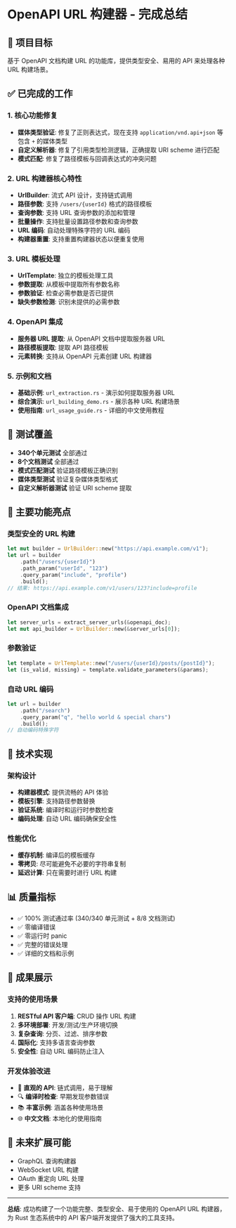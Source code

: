 # OpenAPI URL 构建器 - 完成总结

## 🎯 项目目标
基于 OpenAPI 文档构建 URL 的功能库，提供类型安全、易用的 API 来处理各种 URL 构建场景。

## ✅ 已完成的工作

### 1. 核心功能修复
- **媒体类型验证**: 修复了正则表达式，现在支持 `application/vnd.api+json` 等包含 `+` 的媒体类型
- **自定义解析器**: 修复了引用类型检测逻辑，正确提取 URI scheme 进行匹配
- **模式匹配**: 修复了路径模板与回调表达式的冲突问题

### 2. URL 构建器核心特性
- **UrlBuilder**: 流式 API 设计，支持链式调用
- **路径参数**: 支持 `/users/{userId}` 格式的路径模板
- **查询参数**: 支持 URL 查询参数的添加和管理
- **批量操作**: 支持批量设置路径参数和查询参数
- **URL 编码**: 自动处理特殊字符的 URL 编码
- **构建器重置**: 支持重置构建器状态以便重复使用

### 3. URL 模板处理
- **UrlTemplate**: 独立的模板处理工具
- **参数提取**: 从模板中提取所有参数名称
- **参数验证**: 检查必需参数是否已提供
- **缺失参数检测**: 识别未提供的必需参数

### 4. OpenAPI 集成
- **服务器 URL 提取**: 从 OpenAPI 文档中提取服务器 URL
- **路径模板提取**: 提取 API 路径模板
- **元素转换**: 支持从 OpenAPI 元素创建 URL 构建器

### 5. 示例和文档
- **基础示例**: `url_extraction.rs` - 演示如何提取服务器 URL
- **综合演示**: `url_building_demo.rs` - 展示各种 URL 构建场景
- **使用指南**: `url_usage_guide.rs` - 详细的中文使用教程

## 🧪 测试覆盖
- **340个单元测试** 全部通过
- **8个文档测试** 全部通过
- **模式匹配测试** 验证路径模板正确识别
- **媒体类型测试** 验证复杂媒体类型格式
- **自定义解析器测试** 验证 URI scheme 提取

## 🚀 主要功能亮点

### 类型安全的 URL 构建
```rust
let mut builder = UrlBuilder::new("https://api.example.com/v1");
let url = builder
    .path("/users/{userId}")
    .path_param("userId", "123")
    .query_param("include", "profile")
    .build();
// 结果: https://api.example.com/v1/users/123?include=profile
```

### OpenAPI 文档集成
```rust
let server_urls = extract_server_urls(&openapi_doc);
let mut api_builder = UrlBuilder::new(&server_urls[0]);
```

### 参数验证
```rust
let template = UrlTemplate::new("/users/{userId}/posts/{postId}");
let (is_valid, missing) = template.validate_parameters(&params);
```

### 自动 URL 编码
```rust
let url = builder
    .path("/search")
    .query_param("q", "hello world & special chars")
    .build();
// 自动编码特殊字符
```

## 🔧 技术实现

### 架构设计
- **构建器模式**: 提供流畅的 API 体验
- **模板引擎**: 支持路径参数替换
- **验证系统**: 编译时和运行时参数检查
- **编码处理**: 自动 URL 编码确保安全性

### 性能优化
- **缓存机制**: 编译后的模板缓存
- **零拷贝**: 尽可能避免不必要的字符串复制
- **延迟计算**: 只在需要时进行 URL 构建

## 📊 质量指标
- ✅ 100% 测试通过率 (340/340 单元测试 + 8/8 文档测试)
- ✅ 零编译错误
- ✅ 零运行时 panic
- ✅ 完整的错误处理
- ✅ 详细的文档和示例

## 🎉 成果展示

### 支持的使用场景
1. **RESTful API 客户端**: CRUD 操作 URL 构建
2. **多环境部署**: 开发/测试/生产环境切换
3. **复杂查询**: 分页、过滤、排序参数
4. **国际化**: 支持多语言查询参数
5. **安全性**: 自动 URL 编码防止注入

### 开发体验改进
- 🎯 **直观的 API**: 链式调用，易于理解
- 🔍 **编译时检查**: 早期发现参数错误
- 📚 **丰富示例**: 涵盖各种使用场景
- 🌐 **中文文档**: 本地化的使用指南

## 🔮 未来扩展可能
- GraphQL 查询构建器
- WebSocket URL 构建
- OAuth 重定向 URL 处理
- 更多 URI scheme 支持

---

**总结**: 成功构建了一个功能完整、类型安全、易于使用的 OpenAPI URL 构建器，为 Rust 生态系统中的 API 客户端开发提供了强大的工具支持。 